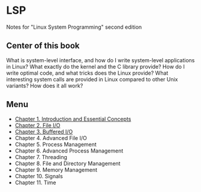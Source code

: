# LSP
Notes for "Linux System Programming" second edition
## Center of this book
What is system-level interface, and how do I write system-level applications in Linux? What exactly do the kernel and the C library provide? How do I write optimal code, and what tricks does the Linux provide? What interesting system calls are provided in Linux compared to other Unix variants? How does it all work?
## Menu
- [Chapter 1. Introduction and Essential Concepts](content/01.md)
- [Chapter 2. File I/O](content/02.md)
- [Chapter 3. Buffered I/O](content/03.md)
- Chapter 4. Advanced File I/O
- Chapter 5. Process Management
- Chapter 6. Advanced Process Management
- Chapter 7. Threading
- Chapter 8. File and Directory Management
- Chapter 9. Memory Management
- Chapter 10. Signals
- Chapter 11. Time 